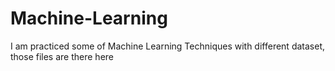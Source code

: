 # Machine-Learning

I am practiced some of Machine Learning Techniques with different dataset, those files are there here
